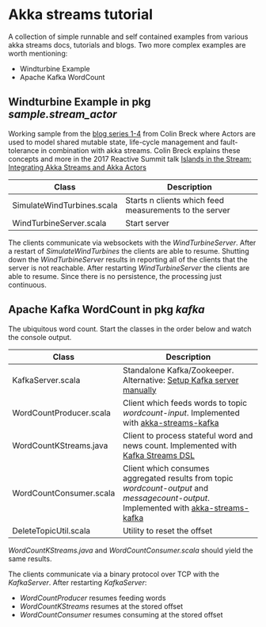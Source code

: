 # Akka streams tutorial #

A collection of simple runnable and self contained examples from various akka streams docs, tutorials and blogs. 
Two more complex examples are worth mentioning:
* Windturbine Example
* Apache Kafka WordCount


## Windturbine Example in pkg _sample.stream_actor_ ##
Working sample from the [blog series 1-4](http://blog.colinbreck.com/integrating-akka-streams-and-akka-actors-part-iv/ "Blog 4")
 from Colin Breck where Actors are used to model shared mutable state, life-cycle management and fault-tolerance in combination with akka streams.
 Colin Breck explains these concepts and more in the 2017 Reactive Summit talk [
Islands in the Stream: Integrating Akka Streams and Akka Actors
](https://www.youtube.com/watch?v=qaiwalDyayA&list=PLKKQHTLcxDVayICsjpaPeno6aAPMCCZIz&index=4)

| Class                     | Description     |
| -------------------       |-----------------|
| SimulateWindTurbines.scala| Starts n clients which feed measurements to the server|
| WindTurbineServer.scala   | Start server    |

 The clients communicate via websockets with the _WindTurbineServer_. After a restart of _SimulateWindTurbines_ the clients are able to resume. 
 Shutting down the _WindTurbineServer_ results in reporting all of the clients that the server is not reachable.
 After restarting _WindTurbineServer_ the clients are able to resume. Since there is no persistence, the processing just continuous.


## Apache Kafka WordCount in pkg _kafka_ ##
The ubiquitous word count. Start the classes in the order below and watch the console output.

| Class               | Description      |
| ------------------- |-----------------|
| KafkaServer.scala| Standalone Kafka/Zookeeper. Alternative: [Setup Kafka server manually](https://kafka.apache.org/quickstart "Instruction")  
| WordCountProducer.scala   | Client which feeds words to topic _wordcount-input_. Implemented with [akka-streams-kafka](https://doc.akka.io/docs/akka-stream-kafka/current/home.html "Doc")      |
| WordCountKStreams.java   | Client to process stateful word and news count. Implemented with [Kafka Streams DSL](https://kafka.apache.org/documentation/streams "Doc")        |
| WordCountConsumer.scala   | Client which consumes aggregated results from topic _wordcount-output_ and _messagecount-output_. Implemented with [akka-streams-kafka](https://doc.akka.io/docs/akka-stream-kafka/current/home.html "Doc")    |
| DeleteTopicUtil.scala   | Utility to reset the offset    | 

_WordCountKStreams.java_ and _WordCountConsumer.scala_ should yield the same results.

The clients communicate via a binary protocol over TCP with the _KafkaServer_. After restarting _KafkaServer_:
* _WordCountProducer_ resumes feeding words
* _WordCountKStreams_ resumes at the stored offset
* _WordCountConsumer_ resumes consuming at the stored offset

